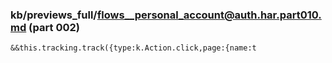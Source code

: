 ### kb/previews_full/flows__personal_account@auth.har.part010.md (part 002)

```md
&&this.tracking.track({type:k.Action.click,page:{name:t
```

```
